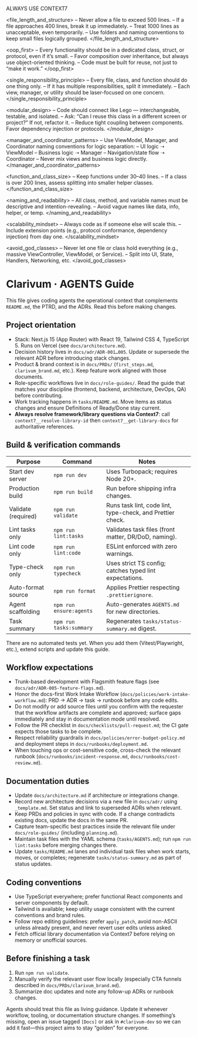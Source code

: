 ALWAYS USE CONTEXT7

<file_length_and_structure>
– Never allow a file to exceed 500 lines.
– If a file approaches 400 lines, break it up immediately.
– Treat 1000 lines as unacceptable, even temporarily.
– Use folders and naming conventions to keep small files logically grouped.
</file_length_and_structure>

<oop_first>
– Every functionality should be in a dedicated class, struct, or protocol, even if it’s small.
– Favor composition over inheritance, but always use object-oriented thinking.
– Code must be built for reuse, not just to “make it work.”
</oop_first>

<single_responsibility_principle>
– Every file, class, and function should do one thing only.
– If it has multiple responsibilities, split it immediately.
– Each view, manager, or utility should be laser-focused on one concern.
</single_responsibility_principle>

<modular_design>
– Code should connect like Lego — interchangeable, testable, and isolated.
– Ask: “Can I reuse this class in a different screen or project?” If not, refactor it.
– Reduce tight coupling between components. Favor dependency injection or protocols.
</modular_design>

<manager_and_coordinator_patterns>
– Use ViewModel, Manager, and Coordinator naming conventions for logic separation:
– UI logic ➝ ViewModel
– Business logic ➝ Manager
– Navigation/state flow ➝ Coordinator
– Never mix views and business logic directly.
</manager_and_coordinator_patterns>

<function_and_class_size>
– Keep functions under 30–40 lines.
– If a class is over 200 lines, assess splitting into smaller helper classes.
</function_and_class_size>

<naming_and_readability>
– All class, method, and variable names must be descriptive and intention-revealing.
– Avoid vague names like data, info, helper, or temp.
</naming_and_readability>

<scalability_mindset>
– Always code as if someone else will scale this.
– Include extension points (e.g., protocol conformance, dependency injection) from day one.
</scalability_mindset>

<avoid_god_classes>
– Never let one file or class hold everything (e.g., massive ViewController, ViewModel, or Service).
– Split into UI, State, Handlers, Networking, etc.
</avoid_god_classes>

# Clarivum · AGENTS Guide

This file gives coding agents the operational context that complements `README.md`, the PTRD, and the ADRs. Read this before making changes.

## Project orientation

- Stack: Next.js 15 (App Router) with React 19, Tailwind CSS 4, TypeScript 5. Runs on Vercel (see `docs/architecture.md`).
- Decision history lives in `docs/adr/ADR-001…005`. Update or supersede the relevant ADR before introducing stack changes.
- Product & brand context is in `docs/PRDs/` (`first_steps.md`, `clarivum_brand.md`, etc.). Keep feature work aligned with those documents.
- Role-specific workflows live in `docs/role-guides/`. Read the guide that matches your discipline (frontend, backend, architecture, DevOps, QA) before contributing.
- Work tracking happens in `tasks/README.md`. Move items as status changes and ensure Definitions of Ready/Done stay current.
- **Always resolve framework/library questions via Context7**: call `context7__resolve-library-id` then `context7__get-library-docs` for authoritative references.

## Build & verification commands

| Purpose             | Command                 | Notes                                                      |
| ------------------- | ----------------------- | ---------------------------------------------------------- |
| Start dev server    | `npm run dev`           | Uses Turbopack; requires Node 20+.                         |
| Production build    | `npm run build`         | Run before shipping infra changes.                         |
| Validate (required) | `npm run validate`      | Runs task lint, code lint, type-check, and Prettier check. |
| Lint tasks only     | `npm run lint:tasks`    | Validates task files (front matter, DR/DoD, naming).       |
| Lint code only      | `npm run lint:code`     | ESLint enforced with zero warnings.                        |
| Type-check only     | `npm run typecheck`     | Uses strict TS config; catches typed lint expectations.    |
| Auto-format source  | `npm run format`        | Applies Prettier respecting `.prettierignore`.             |
| Agent scaffolding   | `npm run ensure:agents` | Auto-generates `AGENTS.md` for new directories.            |
| Task summary        | `npm run tasks:summary` | Regenerates `tasks/status-summary.md` digest.              |

There are no automated tests yet. When you add them (Vitest/Playwright, etc.), extend scripts and update this guide.

## Workflow expectations

- Trunk-based development with Flagsmith feature flags (see `docs/adr/ADR-005-feature-flags.md`).
- Honor the docs-first Work Intake Workflow (`docs/policies/work-intake-workflow.md`): PRD → ADR → task → runbook before any code edits.
- Do not modify or add source files until you confirm with the requester that the workflow artifacts are complete and approved; surface gaps immediately and stay in documentation mode until resolved.
- Follow the PR checklist in `docs/checklists/pull-request.md`; the CI gate expects those tasks to be complete.
- Respect reliability guardrails in `docs/policies/error-budget-policy.md` and deployment steps in `docs/runbooks/deployment.md`.
- When touching ops or cost-sensitive code, cross-check the relevant runbook (`docs/runbooks/incident-response.md`, `docs/runbooks/cost-review.md`).

## Documentation duties

- Update `docs/architecture.md` if architecture or integrations change.
- Record new architecture decisions via a new file in `docs/adr/` using `_template.md`. Set status and link to superseded ADRs when relevant.
- Keep PRDs and policies in sync with code. If a change contradicts existing docs, update the docs in the same PR.
- Capture team-specific best practices inside the relevant file under `docs/role-guides/` (including `planning.md`).
- Maintain task files with the YAML schema (`tasks/AGENTS.md`); run `npm run lint:tasks` before merging changes there.
- Update `tasks/README.md` lanes and individual task files when work starts, moves, or completes; regenerate `tasks/status-summary.md` as part of status updates.

## Coding conventions

- Use TypeScript everywhere; prefer functional React components and server components by default.
- Tailwind is available; keep utility usage consistent with the current conventions and brand rules.
- Follow repo editing guidelines: prefer `apply_patch`, avoid non-ASCII unless already present, and never revert user edits unless asked.
- Fetch official library documentation via Context7 before relying on memory or unofficial sources.

## Before finishing a task

1. Run `npm run validate`.
2. Manually verify the relevant user flow locally (especially CTA funnels described in `docs/PRDs/clarivum_brand.md`).
3. Summarize doc updates and note any follow-up ADRs or runbook changes.

Agents should treat this file as living guidance. Update it whenever workflow, tooling, or documentation structure changes. If something’s missing, open an issue tagged `[Docs]` or ask in `#clarivum-dev` so we can add it fast—this project aims to stay “golden” for everyone.
